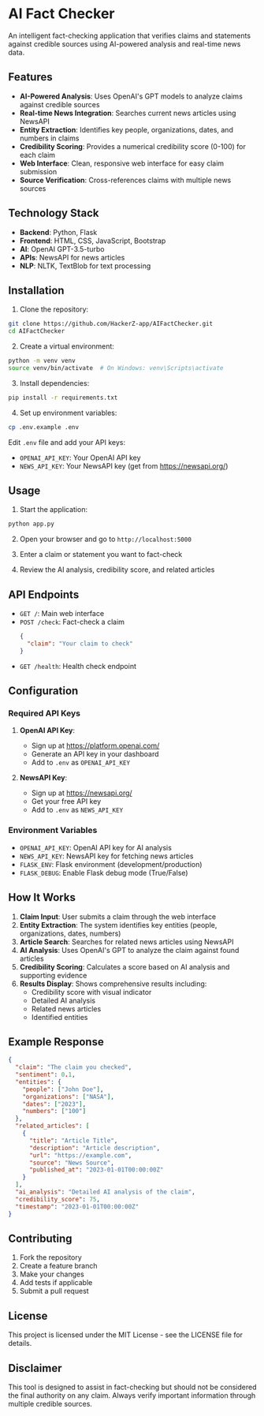 # AI Fact Checker

An intelligent fact-checking application that verifies claims and statements against credible sources using AI-powered analysis and real-time news data.

## Features

- **AI-Powered Analysis**: Uses OpenAI's GPT models to analyze claims against credible sources
- **Real-time News Integration**: Searches current news articles using NewsAPI
- **Entity Extraction**: Identifies key people, organizations, dates, and numbers in claims
- **Credibility Scoring**: Provides a numerical credibility score (0-100) for each claim
- **Web Interface**: Clean, responsive web interface for easy claim submission
- **Source Verification**: Cross-references claims with multiple news sources

## Technology Stack

- **Backend**: Python, Flask
- **Frontend**: HTML, CSS, JavaScript, Bootstrap
- **AI**: OpenAI GPT-3.5-turbo
- **APIs**: NewsAPI for news articles
- **NLP**: NLTK, TextBlob for text processing

## Installation

1. Clone the repository:
```bash
git clone https://github.com/HackerZ-app/AIFactChecker.git
cd AIFactChecker
```

2. Create a virtual environment:
```bash
python -m venv venv
source venv/bin/activate  # On Windows: venv\Scripts\activate
```

3. Install dependencies:
```bash
pip install -r requirements.txt
```

4. Set up environment variables:
```bash
cp .env.example .env
```

Edit `.env` file and add your API keys:
- `OPENAI_API_KEY`: Your OpenAI API key
- `NEWS_API_KEY`: Your NewsAPI key (get from https://newsapi.org/)

## Usage

1. Start the application:
```bash
python app.py
```

2. Open your browser and go to `http://localhost:5000`

3. Enter a claim or statement you want to fact-check

4. Review the AI analysis, credibility score, and related articles

## API Endpoints

- `GET /`: Main web interface
- `POST /check`: Fact-check a claim
  ```json
  {
    "claim": "Your claim to check"
  }
  ```
- `GET /health`: Health check endpoint

## Configuration

### Required API Keys

1. **OpenAI API Key**: 
   - Sign up at https://platform.openai.com/
   - Generate an API key in your dashboard
   - Add to `.env` as `OPENAI_API_KEY`

2. **NewsAPI Key**:
   - Sign up at https://newsapi.org/
   - Get your free API key
   - Add to `.env` as `NEWS_API_KEY`

### Environment Variables

- `OPENAI_API_KEY`: OpenAI API key for AI analysis
- `NEWS_API_KEY`: NewsAPI key for fetching news articles
- `FLASK_ENV`: Flask environment (development/production)
- `FLASK_DEBUG`: Enable Flask debug mode (True/False)

## How It Works

1. **Claim Input**: User submits a claim through the web interface
2. **Entity Extraction**: The system identifies key entities (people, organizations, dates, numbers)
3. **Article Search**: Searches for related news articles using NewsAPI
4. **AI Analysis**: Uses OpenAI's GPT to analyze the claim against found articles
5. **Credibility Scoring**: Calculates a score based on AI analysis and supporting evidence
6. **Results Display**: Shows comprehensive results including:
   - Credibility score with visual indicator
   - Detailed AI analysis
   - Related news articles
   - Identified entities

## Example Response

```json
{
  "claim": "The claim you checked",
  "sentiment": 0.1,
  "entities": {
    "people": ["John Doe"],
    "organizations": ["NASA"],
    "dates": ["2023"],
    "numbers": ["100"]
  },
  "related_articles": [
    {
      "title": "Article Title",
      "description": "Article description",
      "url": "https://example.com",
      "source": "News Source",
      "published_at": "2023-01-01T00:00:00Z"
    }
  ],
  "ai_analysis": "Detailed AI analysis of the claim",
  "credibility_score": 75,
  "timestamp": "2023-01-01T00:00:00Z"
}
```

## Contributing

1. Fork the repository
2. Create a feature branch
3. Make your changes
4. Add tests if applicable
5. Submit a pull request

## License

This project is licensed under the MIT License - see the LICENSE file for details.

## Disclaimer

This tool is designed to assist in fact-checking but should not be considered the final authority on any claim. Always verify important information through multiple credible sources.
